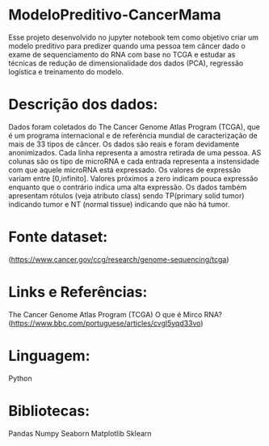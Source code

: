 # ModeloPreditivo-CancerMama

Esse projeto desenvolvido no jupyter notebook tem como objetivo criar um modelo preditivo para predizer quando uma pessoa tem câncer dado o exame de sequenciamento do RNA com base no TCGA e
estudar as técnicas de redução de dimensionalidade dos dados (PCA), regressão logística e treinamento do modelo. 

# Descrição dos dados:

Dados foram coletados do The Cancer Genome Atlas Program (TCGA), que é um programa internacional e de referência mundial de
caracterização de mais de 33 tipos de câncer. Os dados são reais e foram devidamente anonimizados. Cada linha representa a
amostra retirada de uma pessoa. AS colunas são os tipo de microRNA e cada entrada representa a instensidade com que aquele
microRNA está expressado. Os valores de expressão variam entre [0,infinito]. Valores próximos a zero indicam pouca expressão
enquanto que o contrário indica uma alta expressão. Os dados também apresentam rótulos (veja atributo class) sendo TP(primary
solid tumor) indicando tumor e NT (normal tissue) indicando que não há tumor.

# Fonte dataset: 

(https://www.cancer.gov/ccg/research/genome-sequencing/tcga)

# Links e Referências:

The Cancer Genome Atlas Program (TCGA)
O que é Mirco RNA? (https://www.bbc.com/portuguese/articles/cvgl5yqd33vo)

# Linguagem: 

Python

# Bibliotecas:

Pandas
Numpy
Seaborn
Matplotlib
Sklearn


